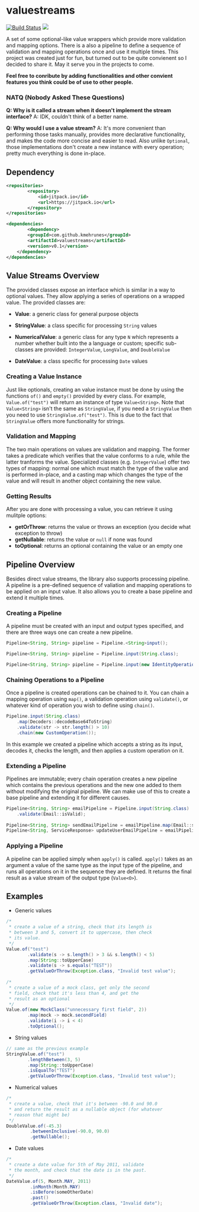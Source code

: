 # valuestreams

[![Build Status](https://travis-ci.org/kmehrunes/valuestreams.svg?branch=master)](https://travis-ci.org/kmehrunes/valuestreams)
[![](https://jitpack.io/v/kmehrunes/valuestreams.svg)](https://jitpack.io/#kmehrunes/valuestreams)

A set of some optional-like value wrappers which provide more validation and mapping options. There is a also a pipeline to define a sequence of validation and mapping operations once and use it multiple times. This project was created just for fun, but turned out to be quite convienent so I decided to share it. May it serve you in the projects to come.

**Feel free to conribute by adding functionalities and other convient features you think could be of use to other people.**

### NATQ (Nobody Asked These Questions)
**Q: Why is it called a stream when it doesn't implement the stream interface?**
A: IDK, couldn't think of a better name.

**Q: Why would I use a value stream?**
A: It's more convenient than performing those tasks manually, provides more declarative functionality, and makes the code more concise and easier to read. Also unlike `Optional`, those implementations don't create a new instance with every operation; pretty much everything is done in-place.

## Dependency
```xml
<repositories>
        <repository>
            <id>jitpack.io</id>
            <url>https://jitpack.io</url>
        </repository>
</repositories>

<dependencies>
        <dependency>
	    <groupId>com.github.kmehrunes</groupId>
	    <artifactId>valuestreams</artifactId>
	    <version>v0.1</version>
	</dependency>
</dependencies>
```

## Value Streams Overview
The provided classes expose an interface which is similar in a way to optional values. They allow applying a series of operations on a wrapped value. The provided classes are:
- **Value**: a generic class for general purpose objects

- **StringValue**: a class specific for processing `String` values

- **NumericalValue**: a generic class for any type `N` which represents a number whether built into the a language or custom; specific sub-classes are provided: `IntegerValue`, `LongValue`, and `DoubleValue`

- **DateValue**: a class specific for processing `Date` values

### Creating a Value Instance
Just like optionals, creating an value instance must be done by using the functions `of()` and `empty()` provided by every class. For example, `Value.of("test")` will return an instance of type `Value<String>`. Note that `Value<String>` isn't the same as `StringValue`, if you need a `StringValue` then you need to use `StringValue.of("test")`. This is due to the fact that `StringValue` offers more functionality for strings.

### Validation and Mapping
The two main operations on values are validation and mapping. The former takes a predicate which verifies that the value conforms to a rule, while the latter tranforms the value. Specialized classes (e.g. `IntegerValue`) offer two types of mapping: normal one which must match the type of the value and is performed in-place, and a casting map which changes the type of the value and will result in another object containing the new value.

### Getting Results
After you are done with processing a value, you can retrieve it using mulitple options:
- **getOrThrow**: returns the value or throws an exception (you decide what exception to throw)
- **getNullable**: returns the value or `null` if none was found
- **toOptional**: returns an optional containing the value or an empty one

## Pipeline Overview
Besides direct value streams, the library also supports processing pipeline. A pipeline is a pre-defined sequence of valiation and mapping operations to be applied on an input value. It also allows you to create a base pipeline and extend it multiple times.

### Creating a Pipeline
A pipeline must be created with an input and output types specified, and there are three ways one can create a new pipeline. 
```java
Pipeline<String, String> pipeline = Pipeline.<String>input();

Pipeline<String, String> pipeline = Pipeline.input(String.class);

Pipeline<String, String> pipeline = Pipeline.input(new IdentityOperation());
```

### Chaining Operations to a Pipeline
Once a pipeline is created operations can be chained to it. You can chain a mapping operation using `map()`, a validation operation using `validate()`, or whatever kind of operation you wish to define using `chain()`.
```java
Pipeline.input(String.class)
	.map(Decoders::decodeBase64ToString)
	.validate(str -> str.length() > 10)
	.chain(new CustomOperation());
```
In this example we created a pipeline which accepts a string as its input, decodes it, checks the length, and then applies a custom operation on it.

### Extending a Pipeline
Pipelines are immutable; every chain operation creates a new pipeline which contains the previous operations and the new one added to them without modifying the original pipeline. We can make use of this to create a base pipeline and extending it for different causes.
```java
Pipeline<String, String> emailPipeline = Pipeline.input(String.class)
	.validate(Email::isValid);
	
Pipeline<String, String> sendEmailPipeline = emailPipeline.map(Email::sendTo);
Pipeline<String, ServiceResponse> updateUserEmailPipeline = emailPipeline.chain(usersService::updateUserEmail);
```

### Applying a Pipeline
A pipeline can be applied simply when `apply()` is called. `apply()` takes as an argument a value of the same type as the input type of the pipeline, and runs all operations on it in the sequence they are defined. It returns the final result as a value stream of the output type (`Value<O>`).

## Examples
- Generic values
```java
/*
 * create a value of a string, check that its length is 
 * between 3 and 5, convert it to uppercase, then check 
 * its value.
 */
Value.of("test")
        .validate(s -> s.length() > 3 && s.length() < 5)
        .map(String::toUpperCase)
        .validate(s -> s.equals("TEST"))
        .getValueOrThrow(Exception.class, "Invalid test value");
        
/*
 * create a value of a mock class, get only the second 
 * field, check that it's less than 4, and get the 
 * result as an optional
 */
Value.of(new MockClass("unnecessary first field", 2))
        .map(mock -> mock.secondField)
        .validate(i -> i < 4)
        .toOptional();
```

- String values
```java
// same as the previous example
StringValue.of("test")
        .lengthBetween(3, 5)
        .map(String::toUpperCase)
        .isEqualTo("TEST")
        .getValueOrThrow(Exception.class, "Invalid test value");
```

- Numerical values
```java
/*
 * create a value, check that it's between -90.0 and 90.0
 * and return the result as a nullable object (for whatever 
 * reason that might be)
 */
DoubleValue.of(-45.3)
         .betweenInclusive(-90.0, 90.0)
         .getNullable();
```

- Date values
```java
/*
 * create a date value for 5th of May 2011, validate 
 * the month, and check that the date is in the past.
 */
DateValue.of(5, Month.MAY, 2011)
         .inMonth(Month.MAY)
         .isBefore(someOtherDate)
         .past()
         .getValueOrThrow(Exception.class, "Invalid date");
```

